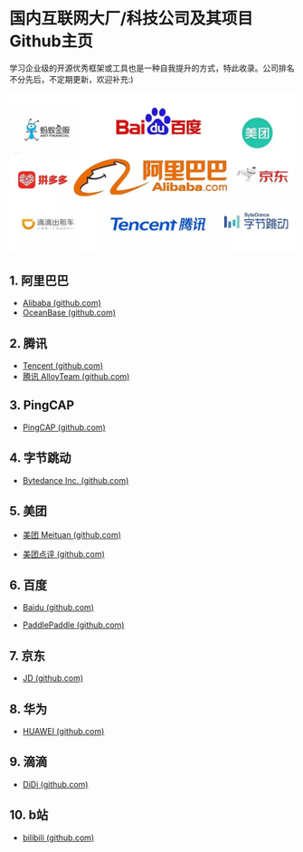 # 国内互联网大厂/科技公司及其项目Github主页

学习企业级的开源优秀框架或工具也是一种自我提升的方式，特此收录。公司排名不分先后，不定期更新，欢迎补充:)

![](assets/logo.jpg)

## 1. 阿里巴巴

- [Alibaba (github.com)](https://github.com/alibaba)
- [OceanBase (github.com)](https://github.com/oceanbase)

## 2. 腾讯

- [Tencent (github.com)](https://github.com/Tencent)
- [腾讯 AlloyTeam (github.com)](https://github.com/AlloyTeam)

## 3. PingCAP

- [PingCAP (github.com)](https://github.com/pingcap)

## 4. 字节跳动

- [Bytedance Inc. (github.com)](https://github.com/bytedance)

## 5. 美团

- [美团 Meituan (github.com)](https://github.com/meituan)

- [美团点评 (github.com)](https://github.com/Meituan-Dianping)

## 6. 百度

- [Baidu (github.com)](https://github.com/baidu)

- [PaddlePaddle (github.com)](https://github.com/PaddlePaddle)

## 7. 京东

- [JD (github.com)](https://github.com/jd-opensource)

## 8. 华为

- [HUAWEI (github.com)](https://github.com/Huawei)

## 9. 滴滴

- [DiDi (github.com)](https://github.com/didi)

## 10. b站

- [bilibili (github.com)](https://github.com/bilibili)